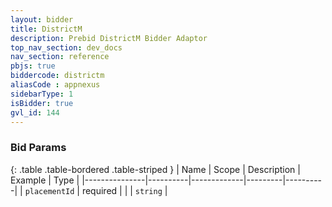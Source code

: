 ```yaml
---
layout: bidder
title: DistrictM
description: Prebid DistrictM Bidder Adaptor
top_nav_section: dev_docs
nav_section: reference
pbjs: true
biddercode: districtm
aliasCode : appnexus
sidebarType: 1
isBidder: true
gvl_id: 144
---
```


### Bid Params

{: .table .table-bordered .table-striped }
| Name          | Scope    | Description | Example | Type     |
|---------------|----------|-------------|---------|----------|
| `placementId` | required |             |         | `string` |
